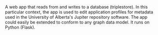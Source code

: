 A web app that reads from and writes to a database (triplestore). In this particular context, the app is used to edit application profiles for metadata used in the University of Alberta's Jupiter repository software. The app could easily be extended to conform to any graph data model. It runs on Python (Flask).